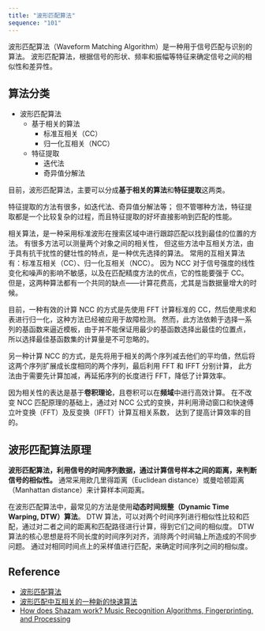 ```yaml
---
title: "波形匹配算法"
sequence: "101"
---
```


波形匹配算法（Waveform Matching Algorithm）是一种用于信号匹配与识别的算法。
波形匹配算法，根据信号的形状、频率和振幅等特征来确定信号之间的相似性和差异性。

## 算法分类

- 波形匹配算法
    - 基于相关的算法
        - 标准互相关（CC）
        - 归一化互相关（NCC）
    - 特征提取
        - 迭代法
        - 奇异值分解法

目前，波形匹配算法，主要可以分成**基于相关的算法**和**特征提取**这两类。

特征提取的方法有很多，如迭代法、奇异值分解法等；
但不管哪种方法，特征提取都是一个比较复杂的过程，而且特征提取的好坏直接影响到匹配的性能。

相关算法，是一种采用标准波形在搜索区域中进行跟踪匹配以找到最佳的位置的方法。
有很多方法可以测量两个对象之间的相关性，
但这些方法中互相关方法，由于具有抗干扰性的健壮性的特点，是一种优先选择的算法。
常用的互相关算法有：标准互相关（CC）、归一化互相关（NCC）。
因为 NCC 对于信号强度的线性变化和噪声的影响不敏感，以及在匹配精度方法的优点，它的性能要强于 CC。
但是，这两种算法都有一个共同的缺点——计算花费高，尤其是当数据量增大的时候。

目前，一种有效的计算 NCC 的方式是先使用 FFT 计算标准的 CC，然后使用求和表进行归一化，这种方法已经被应用于故障检测。
然而，此方法依赖于选择一系列的基函数来逼近模板，由于并不能保证用最少的基函数选择出最佳的位置点，
所以选择最佳基函数集的计算量是不可忽略的。

另一种计算 NCC 的方式，是先将用于相关的两个序列减去他们的平均值，然后将这两个序列扩展成长度相同的两个序列，最后利用 FFT 和 IFFT 分别计算，
此方法由于需要先计算加减，再延拓序列的长度进行 FFT，降低了计算效率。

因为相关性的表达是基于**卷积理论**，且卷积可以在**频域**中进行高效计算。
在不改变 NCC 匹配原理的基础上，通过对 NCC 公式的变换，并利用滑动窗口和快速傅立叶变换（FFT）及反变换（IFFT）计算互相关系数，
达到了提高计算效率的目的。

## 波形匹配算法原理

**波形匹配算法，利用信号的时间序列数据，通过计算信号样本之间的距离，来判断信号的相似性。**
通常采用欧几里得距离（Euclidean distance）或曼哈顿距离（Manhattan distance）来计算样本间距离。

在波形匹配算法中，最常见的方法是使用**动态时间规整（Dynamic Time Warping, DTW）算法**。
DTW 算法，可以对两个时间序列进行相似性比较和匹配，通过对二者之间的距离和匹配路径进行计算，得到它们之间的相似度。
DTW 算法的核心思想是将不同长度的时间序列对齐，消除两个时间轴上所造成的不同步问题。
通过对相同时间点上的采样值进行匹配，来确定时间序列之间的相似度。

## Reference

- [波形匹配算法](https://wenku.baidu.com/view/db0e703bbd23482fb4daa58da0116c175e0e1e66.html)
- [波形匹配中互相关的一种新的快速算法](https://max.book118.com/html/2018/1022/6101034235001223.shtm)
- [How does Shazam work? Music Recognition Algorithms, Fingerprinting, and Processing](https://www.toptal.com/algorithms/shazam-it-music-processing-fingerprinting-and-recognition)


